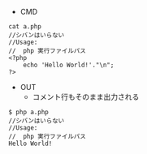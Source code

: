 - CMD

```
cat a.php
//シバンはいらない
//Usage:
//  php 実行ファイルパス
<?php
    echo 'Hello World!'."\n";
?>
```


- OUT
  - コメント行もそのまま出力される
```
$ php a.php
//シバンはいらない
//Usage:
//  php 実行ファイルパス
Hello World!
```
